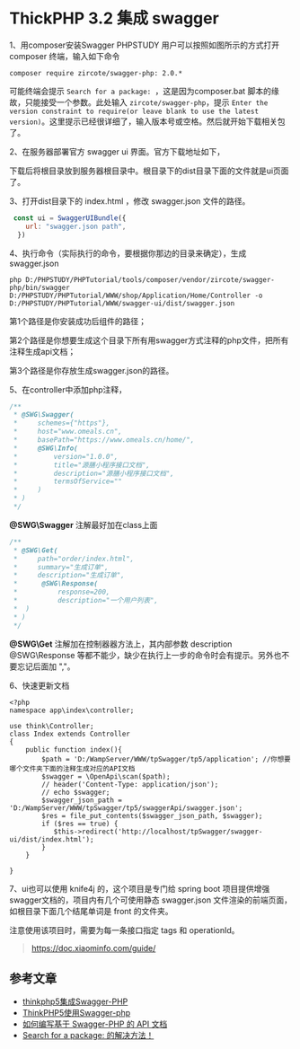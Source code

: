 # ThickPHP 3.2 集成 swagger

1、用composer安装Swagger
PHPSTUDY 用户可以按照如图所示的方式打开 composer 终端，输入如下命令

`composer require zircote/swagger-php: 2.0.*`

可能终端会提示 `Search for a package: `，这是因为composer.bat 脚本的缘故，只能接受一个参数。此处输入 `zircote/swagger-php`，提示 `Enter the version constraint to require(or leave blank to use the latest version)`。这里提示已经很详细了，输入版本号或空格。然后就开始下载相关包了。

2、在服务器部署官方 swagger ui 界面。官方下载地址如下，

下载后将根目录放到服务器根目录中。根目录下的dist目录下面的文件就是ui页面了。

3、打开dist目录下的 index.html ，修改 swagger.json 文件的路径。

```js
 const ui = SwaggerUIBundle({
	url: "swagger.json path",
  })
```

4、执行命令（实际执行的命令，要根据你那边的目录来确定），生成 swagger.json 

```
php D:/PHPSTUDY/PHPTutorial/tools/composer/vendor/zircote/swagger-php/bin/swagger D:/PHPSTUDY/PHPTutorial/WWW/shop/Application/Home/Controller -o D:/PHPSTUDY/PHPTutorial/WWW/swagger-ui/dist/swagger.json
```

第1个路径是你安装成功后组件的路径；

第2个路径是你想要生成这个目录下所有用swagger方式注释的php文件，把所有注释生成api文档；

第3个路径是你存放生成swagger.json的路径。

5、在controller中添加php注释，

```php
/**
 * @SWG\Swagger(
 *     schemes={"https"},
 *     host="www.omeals.cn",
 *     basePath="https://www.omeals.cn/home/",
 *     @SWG\Info(
 *         version="1.0.0",
 *         title="源膳小程序接口文档",
 *         description="源膳小程序接口文档",
 *         termsOfService=""
 *     )
 * )
 */
```

**@SWG\Swagger** 注解最好加在class上面

```php
/**
 * @SWG\Get(
 *     path="order/index.html",
 *     summary="生成订单",
 *     description="生成订单",
 * 		@SWG\Response(
 * 			response=200,
 * 			description="一个用户列表",
 * 	)
 * )
 */
```

**@SWG\Get** 注解加在控制器器方法上，其内部参数 description @SWG\Response 等都不能少，缺少在执行上一步的命令时会有提示。另外也不要忘记后面加 ","。



6、快速更新文档

```
<?php
namespace app\index\controller;

use think\Controller;
class Index extends Controller
{
    public function index(){
        $path = 'D:/WampServer/WWW/tpSwagger/tp5/application'; //你想要哪个文件夹下面的注释生成对应的API文档
        $swagger = \OpenApi\scan($path);
        // header('Content-Type: application/json');
        // echo $swagger;
        $swagger_json_path = 'D:/WampServer/WWW/tpSwagger/tp5/swaggerApi/swagger.json';
        $res = file_put_contents($swagger_json_path, $swagger);
        if ($res == true) {
           $this->redirect('http://localhost/tpSwagger/swagger-ui/dist/index.html');
        }
    }

}
```

7、ui也可以使用 knife4j 的，这个项目是专门给 spring boot 项目提供增强swagger文档的，项目内有几个可使用静态 swagger.json 文件渲染的前端页面，如根目录下面几个结尾单词是 front 的文件夹。

注意使用该项目时，需要为每一条接口指定 tags 和 operationId。

> https://doc.xiaominfo.com/guide/

## 参考文章
- [thinkphp5集成Swagger-PHP](http://www.thinkphp.cn/code/7012.html)
- [ThinkPHP5使用Swagger-php](https://www.cnblogs.com/shen55/p/10266103.html)
- [如何编写基于 Swagger-PHP 的 API 文档](https://learnku.com/laravel/t/7430/how-to-write-api-documents-based-on-swagger-php)
- [Search for a package: 的解决方法！](https://blog.csdn.net/qq_41408081/article/details/100767440)

<!-- `php C:/phpstudy_pro/WWW/vendor/zircote/swagger-php/bin C:/phpstudy_pro/WWW/tp5/application/index/controller -o C:/phpstudy_pro/WWW/knife4j-front/static/` -->

<!-- https://www.bbsmax.com/A/lk5aYewP51/ -->